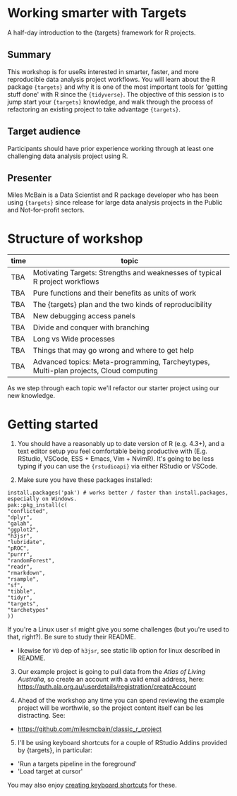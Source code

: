# Working smarter with Targets

A half-day introduction to the {targets} framework for R projects.

## Summary

This workshop is for useRs interested in smarter, faster, and more reproducible
data analysis project workflows. You will learn about the R package `{targets}`
and why it is one of the most important tools for 'getting stuff done' with R
since the `{tidyverse}`. The objective of this session is to jump start your
`{targets}` knowledge, and walk through the process of refactoring an existing
project to take advantage `{targets}`.


## Target audience

Participants should have prior experience working through at least one
challenging data analysis project using R.

## Presenter

Miles McBain is a Data Scientist and R package developer who has been using `{targets}` since release for large data analysis projects in the Public and Not-for-profit sectors.

# Structure of workshop

|time       | topic                                                                                   |
|-----------|-----------------------------------------------------------------------------------------|
|   TBA     | Motivating Targets: Strengths and weaknesses of typical R project workflows             |
|   TBA     | Pure functions and their benefits as units of work                                      |
|   TBA     | The {targets} plan and the two kinds of reproducibility                                 |
|   TBA     | New debugging access panels                                                             |
|   TBA     | Divide and conquer with branching                                                       |
|   TBA     | Long vs Wide processes                                                                  |
|   TBA     | Things that may go wrong and where to get help                                          |
|   TBA     | Advanced topics: Meta-programming, Tarcheytypes, Multi-plan projects, Cloud computing    |

As we step through each topic we'll refactor our starter project using our new knowledge.

# Getting started

1. You should have a reasonably up to date version of R (e.g. 4.3+), and a text editor setup you feel comfortable being productive with (E.g. RStudio, VSCode, ESS + Emacs, Vim + NvimR). It's going to be less typing if you can use the `{rstudioapi}` via either RStudio or VSCode.

2. Make sure you have these packages installed:

```
install.packages('pak') # works better / faster than install.packages, especially on Windows.
pak::pkg_install(c(
"conflicted",
"dplyr",
"galah",
"ggplot2",
"h3jsr",
"lubridate",
"pROC",
"purrr",
"randomForest",
"readr",
"rmarkdown",
"rsample",
"sf",
"tibble",
"tidyr",
"targets",
"tarchetypes"
))
```

If you're a Linux user `sf` might give you some challenges (but you're used to that, right?). Be sure to study their README.
  - likewise for `V8` dep of `h3jsr`, see static lib option for linux described in README.

3. Our example project is going to pull data from the _Atlas of Living Australia_, so create an account with a valid email address, here:
https://auth.ala.org.au/userdetails/registration/createAccount

4. Ahead of the workshop any time you can spend reviewing the example project will be worthwile, so the project content itself can be les distracting. See:
  - https://github.com/milesmcbain/classic_r_project

5. I'll be using keyboard shortcuts for a couple of RStudio Addins provided by {targets}, in particular:
  - 'Run a targets pipeline in the foreground'
  - 'Load target at cursor'

You may also enjoy [creating keyboard shortcuts](https://docs.posit.co/ide/user/ide/guide/productivity/add-ins.html#keyboard-shortcuts) for these.


